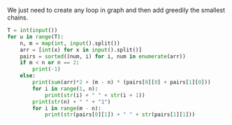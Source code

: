 We just need to create any loop in graph and then add greedily the smallest chains.

```python
T = int(input())
for u in range(T):
    n, m = map(int, input().split())
    arr = [int(x) for x in input().split()]
    pairs = sorted((num, i) for i, num in enumerate(arr))
    if m < n or n == 2:
        print(-1)
    else:
        print(sum(arr)*2 + (m - n) * (pairs[0][0] + pairs[1][0]))
        for i in range(1, n):
            print(str(i) + " " + str(i + 1))
        print(str(n) + " " + "1")
        for i in range(m - n):
            print(str(pairs[0][1]) + " " + str(pairs[1][1]))
```